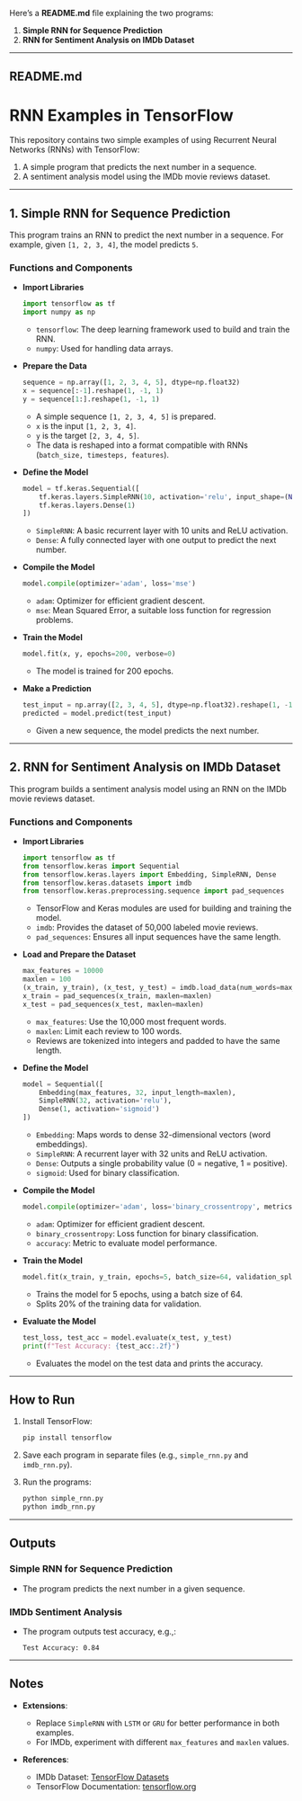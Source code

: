 Here’s a **README.md** file explaining the two programs: 

1. **Simple RNN for Sequence Prediction**  
2. **RNN for Sentiment Analysis on IMDb Dataset**

---

## README.md

# RNN Examples in TensorFlow

This repository contains two simple examples of using Recurrent Neural Networks (RNNs) with TensorFlow:

1. A simple program that predicts the next number in a sequence.  
2. A sentiment analysis model using the IMDb movie reviews dataset.

---

## 1. Simple RNN for Sequence Prediction

This program trains an RNN to predict the next number in a sequence. For example, given `[1, 2, 3, 4]`, the model predicts `5`.

### Functions and Components

- **Import Libraries**  
  ```python
  import tensorflow as tf
  import numpy as np
  ```
  - `tensorflow`: The deep learning framework used to build and train the RNN.  
  - `numpy`: Used for handling data arrays.

- **Prepare the Data**  
  ```python
  sequence = np.array([1, 2, 3, 4, 5], dtype=np.float32)
  x = sequence[:-1].reshape(1, -1, 1)
  y = sequence[1:].reshape(1, -1, 1)
  ```
  - A simple sequence `[1, 2, 3, 4, 5]` is prepared.  
  - `x` is the input `[1, 2, 3, 4]`.  
  - `y` is the target `[2, 3, 4, 5]`.  
  - The data is reshaped into a format compatible with RNNs (`batch_size, timesteps, features`).

- **Define the Model**  
  ```python
  model = tf.keras.Sequential([
      tf.keras.layers.SimpleRNN(10, activation='relu', input_shape=(None, 1)),
      tf.keras.layers.Dense(1)
  ])
  ```
  - `SimpleRNN`: A basic recurrent layer with 10 units and ReLU activation.  
  - `Dense`: A fully connected layer with one output to predict the next number.

- **Compile the Model**  
  ```python
  model.compile(optimizer='adam', loss='mse')
  ```
  - `adam`: Optimizer for efficient gradient descent.  
  - `mse`: Mean Squared Error, a suitable loss function for regression problems.

- **Train the Model**  
  ```python
  model.fit(x, y, epochs=200, verbose=0)
  ```
  - The model is trained for 200 epochs.  

- **Make a Prediction**  
  ```python
  test_input = np.array([2, 3, 4, 5], dtype=np.float32).reshape(1, -1, 1)
  predicted = model.predict(test_input)
  ```
  - Given a new sequence, the model predicts the next number.

---

## 2. RNN for Sentiment Analysis on IMDb Dataset

This program builds a sentiment analysis model using an RNN on the IMDb movie reviews dataset.

### Functions and Components

- **Import Libraries**  
  ```python
  import tensorflow as tf
  from tensorflow.keras import Sequential
  from tensorflow.keras.layers import Embedding, SimpleRNN, Dense
  from tensorflow.keras.datasets import imdb
  from tensorflow.keras.preprocessing.sequence import pad_sequences
  ```
  - TensorFlow and Keras modules are used for building and training the model.  
  - `imdb`: Provides the dataset of 50,000 labeled movie reviews.  
  - `pad_sequences`: Ensures all input sequences have the same length.

- **Load and Prepare the Dataset**  
  ```python
  max_features = 10000
  maxlen = 100
  (x_train, y_train), (x_test, y_test) = imdb.load_data(num_words=max_features)
  x_train = pad_sequences(x_train, maxlen=maxlen)
  x_test = pad_sequences(x_test, maxlen=maxlen)
  ```
  - `max_features`: Use the 10,000 most frequent words.  
  - `maxlen`: Limit each review to 100 words.  
  - Reviews are tokenized into integers and padded to have the same length.

- **Define the Model**  
  ```python
  model = Sequential([
      Embedding(max_features, 32, input_length=maxlen),
      SimpleRNN(32, activation='relu'),
      Dense(1, activation='sigmoid')
  ])
  ```
  - `Embedding`: Maps words to dense 32-dimensional vectors (word embeddings).  
  - `SimpleRNN`: A recurrent layer with 32 units and ReLU activation.  
  - `Dense`: Outputs a single probability value (0 = negative, 1 = positive).  
  - `sigmoid`: Used for binary classification.

- **Compile the Model**  
  ```python
  model.compile(optimizer='adam', loss='binary_crossentropy', metrics=['accuracy'])
  ```
  - `adam`: Optimizer for efficient gradient descent.  
  - `binary_crossentropy`: Loss function for binary classification.  
  - `accuracy`: Metric to evaluate model performance.

- **Train the Model**  
  ```python
  model.fit(x_train, y_train, epochs=5, batch_size=64, validation_split=0.2)
  ```
  - Trains the model for 5 epochs, using a batch size of 64.  
  - Splits 20% of the training data for validation.

- **Evaluate the Model**  
  ```python
  test_loss, test_acc = model.evaluate(x_test, y_test)
  print(f"Test Accuracy: {test_acc:.2f}")
  ```
  - Evaluates the model on the test data and prints the accuracy.

---

## How to Run

1. Install TensorFlow:
   ```bash
   pip install tensorflow
   ```

2. Save each program in separate files (e.g., `simple_rnn.py` and `imdb_rnn.py`).

3. Run the programs:
   ```bash
   python simple_rnn.py
   python imdb_rnn.py
   ```

---

## Outputs

### Simple RNN for Sequence Prediction
- The program predicts the next number in a given sequence.

### IMDb Sentiment Analysis
- The program outputs test accuracy, e.g.,:
  ```
  Test Accuracy: 0.84
  ```

---

## Notes

- **Extensions**:
  - Replace `SimpleRNN` with `LSTM` or `GRU` for better performance in both examples.
  - For IMDb, experiment with different `max_features` and `maxlen` values.

- **References**:
  - IMDb Dataset: [TensorFlow Datasets](https://www.tensorflow.org/datasets/catalog/imdb_reviews)  
  - TensorFlow Documentation: [tensorflow.org](https://www.tensorflow.org/)
